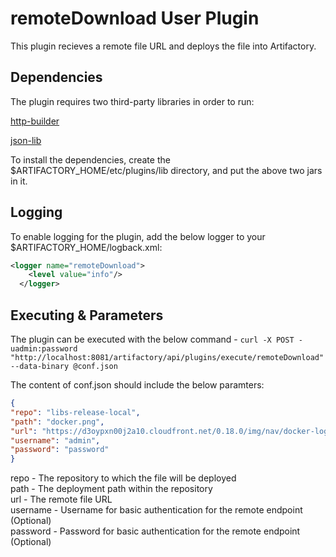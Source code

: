 <h1> remoteDownload User Plugin </h1>

This plugin recieves a remote file URL and deploys the file into Artifactory.

<h2> Dependencies </h2>

The plugin requires two third-party libraries in order to run:

[http-builder](http://repo.spring.io/libs-release-remote/org/codehaus/groovy/modules/http-builder/http-builder/0.7.2/http-builder-0.7.2.jar)

[json-lib](https://bintray.com/artifact/download/bintray/jcenter/net/sf/json-lib/json-lib/2.4/json-lib-2.4-jdk15.jar)

To install the dependencies, create the $ARTIFACTORY_HOME/etc/plugins/lib directory, and put the above two jars in it.

<h2> Logging </h2>

To enable logging for the plugin, add the below logger to your $ARTIFACTORY_HOME/logback.xml:

```xml
<logger name="remoteDownload">
    <level value="info"/>
  </logger>
  ```
  
<h2> Executing & Parameters </h2>

The plugin can be executed with the below command - 
`curl -X POST -uadmin:password "http://localhost:8081/artifactory/api/plugins/execute/remoteDownload" --data-binary @conf.json`

The content of conf.json should include the below paramters:
```JSON
{
"repo": "libs-release-local",
"path": "docker.png",
"url": "https://d3oypxn00j2a10.cloudfront.net/0.18.0/img/nav/docker-logo-loggedout.png",
"username": "admin",
"password": "password"
}
```

repo - The repository to which the file will be deployed <br>
path - The deployment path within the repository <br>
url - The remote file URL <br>
username - Username for basic authentication for the remote endpoint (Optional) <br>
password - Password for basic authentication for the remote endpoint (Optional) 
